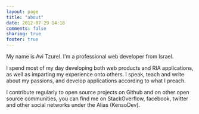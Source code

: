 ```yaml
---
layout: page
title: "about"
date: 2012-07-29 14:18
comments: false
sharing: true
footer: true
---
```


My name is Avi Tzurel. I’m a professional web developer from Israel. 

I spend most of my day developing both web products and RIA applications, as well as imparting my experience onto others. I speak, teach and write about my passions, and develop applications according to what I preach.

I contribute regularly to open source projects on Github and on other open source communities, you can find me on StackOverflow, facebook, twitter and other social networks under the Alias (KensoDev).